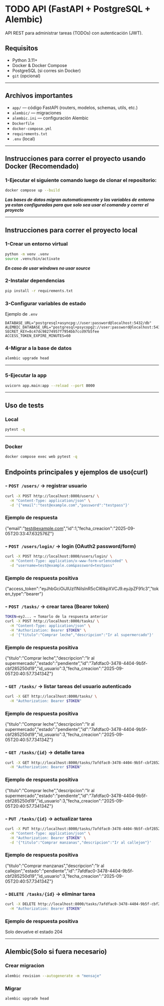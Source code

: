 # TODO API (FastAPI + PostgreSQL + Alembic)

API REST para administrar tareas (TODOs) con autenticación (JWT).  

## Requisitos

- Python 3.11+  
- Docker & Docker Compose  
- PostgreSQL (si corres sin Docker)  
- `git` (opcional)  

---

## Archivos importantes

- `app/` — código FastAPI (routers, modelos, schemas, utils, etc.)  
- `alembic/` — migraciones  
- `alembic.ini` — configuración Alembic  
- `Dockerfile`  
- `docker-compose.yml`  
- `requirements.txt`  
- `.env` (local)  

---

## Instrucciones para correr el proyecto usando Docker (Recomendado)
### 1-Ejecutar el siguiente comando luego de clonar el repositorio:

```bash
docker compose up --build
```

***Las bases de datos migran automaticamente y las variables de entorno ya estan configuradas para que solo sea usar el comando y correr el proyecto***

---

## Instrucciones para correr el proyecto local
### 1-Crear un entorno virtual

```bash
python -m venv .venv
source .venv/bin/activate
```

***En caso de usar windows no usar source***

### 2-Instalar dependencias

```bash
pip install -r requirements.txt
```

### 3-Configurar variables de estado

Ejemplo de `.env`

```env
DATABASE_URL="postgresql+asyncpg://user:password@localhost:5432/db"
ALEMBIC_DATABASE_URL="postgresql+psycopg2://user:password@localhost:5432/db"
SECRET_KEY=8c47dc98274957f7954bb7ccd97b5fee
ACCESS_TOKEN_EXPIRE_MINUTES=60
```

### 4-Migrar a la base de datos

```bash
alembic upgrade head
```

---

### 5-Ejecutar la app

```bash
uvicorn app.main:app --reload --port 8000
```

---

## Uso de tests

### Local
```bash
pytest -q
```

---

### Docker
```bash
docker compose exec web pytest -q
```

## Endpoints principales y ejemplos de uso(curl)

### - `POST /users/` → registrar usuario 

```bash
curl -X POST http://localhost:8000/users/ \
  -H "Content-Type: application/json" \
  -d '{"email":"test@example.com","password":"testpass"}'
```

### Ejemplo de respuesta
{"email":"test@example.com","id":1,"fecha_creacion":"2025-09-05T20:33:47.632576Z"}

### - `POST /users/login/` → login (OAuth2 password/form)

```bash
curl -X POST http://localhost:8000/users/login/ \
  -H "Content-Type: application/x-www-form-urlencoded" \
  -d "username=test@example.com&password=testpass"
```

### Ejemplo de respuesta positiva
 {"access_token":"eyJhbGciOiJIUzI1NiIsInR5cCI6IkpXVCJ9.eyJpZF91c3","token_type":"bearer"}

### - `POST /tasks/` → crear tarea (Bearer token) 

```bash
TOKEN=eyJ... → Tomarlo de la respuesta anterior
curl -X POST http://localhost:8000/tasks/ \
  -H "Content-Type: application/json" \
  -H "Authorization: Bearer $TOKEN" \
  -d '{"titulo":"Comprar leche","descripcion":"Ir al supermercado"}'
```

### Ejemplo de respuesta positiva
{"titulo":"Comprar leche","descripcion":"Ir al supermercado","estado":"pendiente","id":"7afdfac0-3478-4404-9b5f-cbf285250d19","id_usuario":3,"fecha_creacion":"2025-09-05T20:40:57.734134Z"}

### - `GET /tasks/` → listar tareas del usuario autenticado

```bash
curl -X GET http://localhost:8000/tasks/ \
  -H "Authorization: Bearer $TOKEN"
```
### Ejemplo de respuesta positiva
{"titulo":"Comprar leche","descripcion":"Ir al supermercado","estado":"pendiente","id":"7afdfac0-3478-4404-9b5f-cbf285250d19","id_usuario":3,"fecha_creacion":"2025-09-05T20:40:57.734134Z"}

### - `GET /tasks/{id}` → detalle tarea 

```bash
curl -X GET http://localhost:8000/tasks/7afdfac0-3478-4404-9b5f-cbf285250d19 \
  -H "Authorization: Bearer $TOKEN"
```

### Ejemplo de respuesta positiva
{"titulo":"Comprar leche","descripcion":"Ir al supermercado","estado":"pendiente","id":"7afdfac0-3478-4404-9b5f-cbf285250d19","id_usuario":3,"fecha_creacion":"2025-09-05T20:40:57.734134Z"}

### - `PUT /tasks/{id}` → actualizar tarea

```bash
curl -X PUT http://localhost:8000/tasks/7afdfac0-3478-4404-9b5f-cbf285250d19 \
  -H "Content-Type: application/json" \
  -H "Authorization: Bearer $TOKEN" \
  -d '{"titulo":"Comprar manzanas","descripcion":"Ir al callejon"}'
```

### Ejemplo de respuesta positiva
{"titulo":"Comprar manzanas","descripcion":"Ir al callejon","estado":"pendiente","id":"7afdfac0-3478-4404-9b5f-cbf285250d19","id_usuario":3,"fecha_creacion":"2025-09-05T20:40:57.734134Z"}

### - `DELETE /tasks/{id}` → eliminar tarea  

```bash
curl -X DELETE http://localhost:8000/tasks/7afdfac0-3478-4404-9b5f-cbf285250d19 \
  -H "Authorization: Bearer $TOKEN"
```

### Ejemplo de respuesta positiva
Solo devuelve el estado 204

---

## Alembic(Solo si fuera necesario)
### Crear migracion
```bash
alembic revision --autogenerate -m "mensaje"
```
### Migrar
```bash
alembic upgrade head
```
